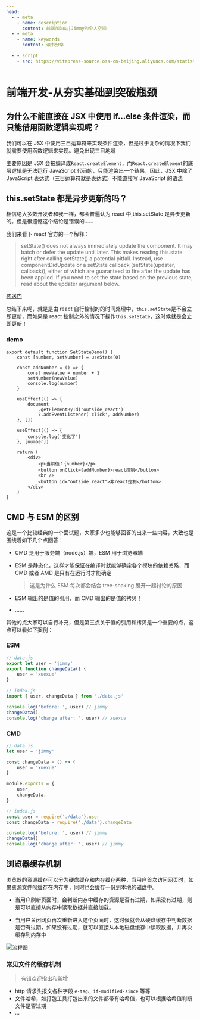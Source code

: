 ```yaml
---
head:
  - - meta
    - name: description
      content: 前端加油站|Jimmy的个人空间
  - - meta
    - name: keywords
      content: 读书分享

  - - script
    - src: https://vitepress-source.oss-cn-beijing.aliyuncs.com/statistics.js
---
```


# 前端开发-从夯实基础到突破瓶颈

## 为什么不能直接在 JSX 中使用 if...else 条件渲染，而只能借用函数逻辑实现呢？

我们可以在 JSX 中使用三目运算符来实现条件渲染，但是过于复杂的情况下我们就需要使用函数逻辑来实现。避免出现三目地域

主要原因是 JSX 会被编译成`React.createElement`，而`React.createElement`的底层逻辑是无法运行 JavaScript 代码的，只能渲染出一个结果，因此，JSX 中除了 JavaScript 表达式（三目运算符就是表达式）不能直接写 JavaScript 的语法

## this.setState 都是异步更新的吗？

相信绝大多数开发者和我一样，都会普遍认为 react 中,this.setState 是异步更新的。但是很遗憾这个结论是错误的......

我们来看下 react 官方的一个解释：

> setState() does not always immediately update the component. It may batch or defer the update until later. This makes reading this.state right after calling setState() a potential pitfall. Instead, use componentDidUpdate or a setState callback (setState(updater, callback)), either of which are guaranteed to fire after the update has been applied. If you need to set the state based on the previous state, read about the updater argument below.

[传送门](https://reactjs.org/docs/react-component.html#setstate)

总结下来呢，就是是由 react 自行控制的的时间处理中，`this.setState`是不会立即更新，而如果是 react 控制之外的情况下操作`this.setState`，这时候就是会立即更新！

### demo

```tsx
export default function SetStateDemo() {
	const [number, setNumber] = useState(0)

	const addNumber = () => {
		const newValue = number + 1
		setNumber(newValue)
		console.log(number)
	}

	useEffect(() => {
		document
			.getElementById('outside_react')
			?.addEventListener('click', addNumber)
	}, [])

	useEffect(() => {
		console.log('变化了')
	}, [number])

	return (
		<div>
			<p>当前值：{number}</p>
			<button onClick={addNumber}>react控制</button>
			<br />
			<button id="outside_react">非react控制</button>
		</div>
	)
}
```

## CMD 与 ESM 的区别

这是一个比较经典的一个面试题，大家多少也能够回答的出来一些内容，大致也是围绕着如下几个点回答：

- CMD 是用于服务端（node.js）端，ESM 用于浏览器端
- ESM 是静态化，这样才能保证在编译时就能够确定各个模块的依赖关系，而 CMD 或者 AMD 是只有在运行时才能确定

  > 这是为什么 ESM 每次都会结合 tree-shaking 展开一起讨论的原因

- ESM 输出的是值的引用，而 CMD 输出的是值的拷贝！

- ......

其他的点大家可以自行补充，但是第三点关于值的引用和拷贝是一个重要的点，这点可以看如下案例：

### ESM

```js
// data.js
export let user = 'jimmy'
export function changeData() {
	user = 'xuexue'
}

// index.js
import { user, changeData } from './data.js'

console.log('before: ', user) // jimmy
changeData()
console.log('change after: ', user) // xuexue
```

### CMD

```js
// data.js
let user = 'jimmy'

const changeData = () => {
	user = 'xuexue'
}

module.exports = {
	user,
	changeData,
}

// index.js
const user = require('./data').user
const changeData = require('./data').changeData

console.log('before: ', user) // jimmy
changeData()
console.log('change after: ', user) // jimmy
```

## 浏览器缓存机制

浏览器的资源缓存可以分为硬盘缓存和内存缓存两种，当用户首次访问网页时，如果资源文件呗缓存在内存中，同时也会缓存一份到本地的磁盘中。

- 当用户刷新页面时，会判断内存中缓存的资源是否有过期，如果没有过期，则是可以直接从内存中读取数据并直接加载。

- 当用户关闭网页再次重新进入这个页面时，这时候就会从硬盘缓存中判断数据是否有过期，如果没有过期，就可以直接从本地磁盘缓存中读取数据，并再次缓存到内存中

![流程图](https://vitepress-source.oss-cn-beijing.aliyuncs.com/typoraimage-20230131114910348.png)

### 常见文件的缓存机制

> 有错欢迎指出和新增

- http 请求头报文各种字段 `e-tag`、`if-modified-since` 等等
- 文件哈希，如打包工具打包出来的文件都带有哈希值，也可以根据哈希值判断文件是否过期
- ...
